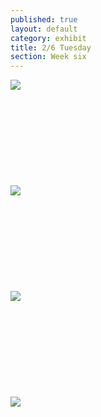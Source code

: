 ```yaml
---
published: true
layout: default
category: exhibit
title: 2/6 Tuesday
section: Week six
---
```


<img src="https://i.imgur.com/kEolRRml.jpg">
<br><br>
<br><br>
<br><br>
<br><br>
<br><br>
<img src="https://i.imgur.com/Ijr3fhMl.jpg">
<br><br>
<br><br>
<br><br>
<br><br>
<br><br>
<img src="https://i.imgur.com/Te42FqHl.jpg">
<br><br>
<br><br>
<br><br>
<br><br>
<br><br>
<img src="https://i.imgur.com/s1Kk27Ol.jpg">
